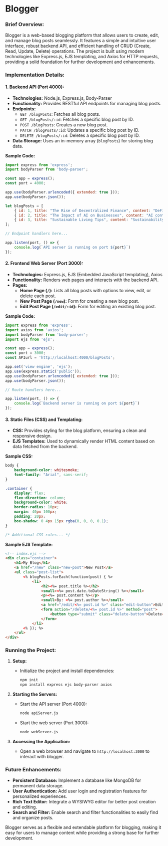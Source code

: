 # Blogger

### Brief Overview:
Blogger is a web-based blogging platform that allows users to create, edit, and manage blog posts seamlessly. It features a simple and intuitive user interface, robust backend API, and efficient handling of CRUD (Create, Read, Update, Delete) operations. The project is built using modern technologies like Express.js, EJS templating, and Axios for HTTP requests, providing a solid foundation for further development and enhancements.

### Implementation Details:

#### 1. **Backend API (Port 4000):**
   - **Technologies:** Node.js, Express.js, Body-Parser
   - **Functionality:** Provides RESTful API endpoints for managing blog posts.
   - **Endpoints:**
     - `GET /blogPosts`: Fetches all blog posts.
     - `GET /blogPosts/:id`: Fetches a specific blog post by ID.
     - `POST /blogPosts`: Creates a new blog post.
     - `PATCH /blogPosts/:id`: Updates a specific blog post by ID.
     - `DELETE /blogPosts/:id`: Deletes a specific blog post by ID.
   - **Data Storage:** Uses an in-memory array (`blogPosts`) for storing blog data.
   
   **Sample Code:**
   ```javascript
   import express from 'express';
   import bodyParser from 'body-parser';

   const app = express();
   const port = 4000;

   app.use(bodyParser.urlencoded({ extended: true }));
   app.use(bodyParser.json());

   let blogPosts = [
       { id: 1, title: "The Rise of Decentralized Finance", content: "DeFi content...", author: "Alex Thompson", date: new Date() },
       { id: 2, title: "The Impact of AI on Businesses", content: "AI content...", author: "Mia Williams", date: new Date() },
       { id: 3, title: "Sustainable Living Tips", content: "Sustainability content...", author: "Samuel Green", date: new Date() }
   ];

   // Endpoint handlers here...

   app.listen(port, () => {
       console.log(`API server is running on port ${port}`)
   });
   ```

#### 2. **Frontend Web Server (Port 3000):**
   - **Technologies:** Express.js, EJS (Embedded JavaScript templating), Axios
   - **Functionality:** Renders web pages and interacts with the backend API.
   - **Pages:**
     - **Home Page (`/`):** Lists all blog posts with options to view, edit, or delete each post.
     - **New Post Page (`/new`):** Form for creating a new blog post.
     - **Edit Post Page (`/edit/:id`):** Form for editing an existing blog post.

   **Sample Code:**
   ```javascript
   import express from 'express';
   import axios from 'axios';
   import bodyParser from 'body-parser';
   import ejs from 'ejs';

   const app = express();
   const port = 3000;
   const APIurl = 'http://localhost:4000/blogPosts';

   app.set('view engine', 'ejs');
   app.use(express.static('public'));
   app.use(bodyParser.urlencoded({ extended: true }));
   app.use(bodyParser.json());

   // Route handlers here...

   app.listen(port, () => {
       console.log(`Backend server is running on port ${port}`)
   });
   ```

#### 3. **Static Files (CSS) and Templating:**
   - **CSS:** Provides styling for the blog platform, ensuring a clean and responsive design.
   - **EJS Templates:** Used to dynamically render HTML content based on data fetched from the backend.

   **Sample CSS:**
   ```css
   body {
       background-color: whitesmoke;
       font-family: "Arial", sans-serif;
   }

   .container {
       display: flex;
       flex-direction: column;
       background-color: white;
       border-radius: 10px;
       margin: 40px 100px;
       padding: 20px;
       box-shadow: 0 4px 15px rgba(0, 0, 0, 0.1);
   }

   /* Additional CSS rules... */
   ```

   **Sample EJS Template:**
   ```html
   <!-- index.ejs -->
   <div class="container">
       <h1>My Blog</h1>
       <a href="/new" class="new-post">New Post</a>
       <ul class="post-list">
           <% blogPosts.forEach(function(post) { %>
               <li>
                   <h2><%= post.title %></h2>
                   <small><%= post.date.toDateString() %></small>
                   <p><%= post.content %></p>
                   <small>By: <%= post.author %></small>
                   <a href="/edit/<%= post.id %>" class="edit-button">Edit</a>
                   <form action="/delete/<%= post.id %>" method="post">
                       <button type="submit" class="delete-button">Delete</button>
                   </form>
               </li>
           <% }); %>
       </ul>
   </div>
   ```

### Running the Project:
1. **Setup:**
   - Initialize the project and install dependencies:
     ```bash
     npm init
     npm install express ejs body-parser axios
     ```

2. **Starting the Servers:**
   - Start the API server (Port 4000):
     ```bash
     node apiServer.js
     ```
   - Start the web server (Port 3000):
     ```bash
     node webServer.js
     ```

3. **Accessing the Application:**
   - Open a web browser and navigate to `http://localhost:3000` to interact with blogger.

### Future Enhancements:
- **Persistent Database:** Implement a database like MongoDB for permanent data storage.
- **User Authentication:** Add user login and registration features for personalized experiences.
- **Rich Text Editor:** Integrate a WYSIWYG editor for better post creation and editing.
- **Search and Filter:** Enable search and filter functionalities to easily find and organize posts.

Blogger serves as a flexible and extendable platform for blogging, making it easy for users to manage content while providing a strong base for further development.
